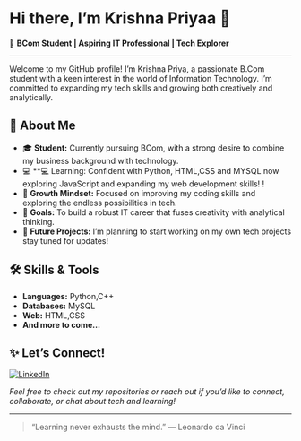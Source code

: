 # Hi there, I’m Krishna Priyaa 👋

🌟 **BCom Student | Aspiring IT Professional | Tech Explorer**

---

Welcome to my GitHub profile! I’m Krishna Priya, a passionate B.Com student with a keen interest in 
the world of Information Technology. I’m committed to expanding my tech skills and growing both creatively and analytically.

## 🚀 About Me

- 🎓 **Student:** Currently pursuing BCom, with a strong desire to combine my business background with technology.
- 💻 **💻 Learning: Confident with Python, HTML,CSS and MYSQL now exploring JavaScript and expanding my web development skills!
!
- 🌱 **Growth Mindset:** Focused on improving my coding skills and exploring the endless possibilities in tech.
- 🎯 **Goals:** To build a robust IT career that fuses creativity with analytical thinking.
- 🔭 **Future Projects:** I’m planning to start working on my own tech projects stay tuned for updates!

## 🛠️ Skills & Tools

- **Languages:** Python,C++
- **Databases:** MySQL
- **Web:** HTML,CSS
- **And more to come…**

## ✨ Let’s Connect!

[![LinkedIn](https://img.shields.io/badge/LinkedIn-blue?logo=linkedin&logoColor=white)](https://linkedin.com/in/krishna-priya-375842350)

*Feel free to check out my repositories or reach out if you’d like to connect, collaborate, or chat about tech and learning!*

---

> “Learning never exhausts the mind.” — Leonardo da Vinci
